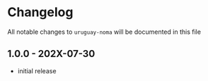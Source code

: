# Changelog

All notable changes to `uruguay-noma` will be documented in this file

## 1.0.0 - 202X-07-30

- initial release
